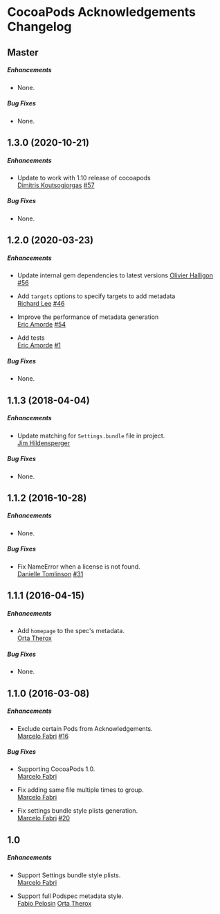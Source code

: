 # CocoaPods Acknowledgements Changelog

## Master

##### Enhancements

* None.  

##### Bug Fixes

* None.  


## 1.3.0 (2020-10-21)

##### Enhancements

* Update to work with 1.10 release of cocoapods  
 [Dimitris Koutsogiorgas](https://github.com/dnkoutso)
 [#57](https://github.com/CocoaPods/cocoapods-acknowledgements/issues/57)

##### Bug Fixes

* None.  


## 1.2.0 (2020-03-23)

##### Enhancements

* Update internal gem dependencies to latest versions 
 [Olivier Halligon](https://github.com/AliSoftware)
 [#56](https://github.com/CocoaPods/cocoapods-acknowledgements/pull/56)

* Add `targets` options to specify targets to add metadata  
 [Richard Lee](https://github.com/dlackty)
 [#46](https://github.com/CocoaPods/cocoapods-acknowledgements/issues/46)

* Improve the performance of metadata generation  
 [Eric Amorde](https://github.com/amorde)
 [#54](https://github.com/CocoaPods/cocoapods-acknowledgements/pull/54)

* Add tests  
 [Eric Amorde](https://github.com/amorde)
 [#1](https://github.com/CocoaPods/cocoapods-acknowledgements/issues/1)

##### Bug Fixes

* None.  


## 1.1.3 (2018-04-04)

##### Enhancements

* Update matching for `Settings.bundle` file in project.  
  [Jim Hildensperger](https://github.com/jhildensperger)

##### Bug Fixes

* None.  


## 1.1.2 (2016-10-28)

##### Enhancements

* None.  

##### Bug Fixes

* Fix NameError when a license is not found.  
  [Danielle Tomlinson](https://github.com/dantoml)
  [#31](https://github.com/CocoaPods/cocoapods-acknowledgements/issues/31)


## 1.1.1 (2016-04-15)

##### Enhancements

* Add `homepage` to the spec's metadata.  
  [Orta Therox](https://github.com/orta)

##### Bug Fixes

* None.  


## 1.1.0 (2016-03-08)

##### Enhancements

* Exclude certain Pods from Acknowledgements.  
  [Marcelo Fabri](https://github.com/marcelofabri)
  [#16](https://github.com/CocoaPods/cocoapods-acknowledgements/issues/16)

##### Bug Fixes

* Supporting CocoaPods 1.0.  
  [Marcelo Fabri](https://github.com/marcelofabri)

* Fix adding same file multiple times to group.   
  [Marcelo Fabri](https://github.com/marcelofabri)

* Fix settings bundle style plists generation.  
  [Marcelo Fabri](https://github.com/marcelofabri)
  [#20](https://github.com/CocoaPods/cocoapods-acknowledgements/issues/20)


## 1.0

##### Enhancements

* Support Settings bundle style plists.  
  [Marcelo Fabri](https://github.com/marcelofabri)

* Support full Podspec metadata style.  
  [Fabio Pelosin](https://github.com/fabiopelosin)
  [Orta Therox](https://github.com/orta)
